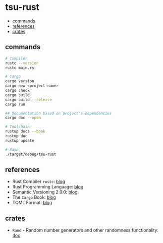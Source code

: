 # tsu-rust

- [commands](#commands)
- [references](#references)
- [crates](#crates)

## commands

```bash
# Compiler
rustc --version
rustc main.rs

# Cargo
cargo version
cargo new <project-name>
cargo check
cargo build
cargo build --release
cargo run

## Documentation based on project's dependencies 
cargo doc --open

# Toolchain
rustup docs --book
rustup doc
rustup update

# Bash
./target/debug/tsu-rust
```

## references

- Rust Compiler `rustc`: [blog](https://doc.rust-lang.org/rustc/what-is-rustc.html)
- Rust Programming Language: [blog](https://doc.rust-lang.org/book/title-page.html)
- Semantic Versioning 2.0.0: [blog](https://semver.org/)
- The `Cargo` Book: [blog](https://doc.rust-lang.org/cargo/index.html)
- TOML Format: [blog](https://toml.io/en/)

## crates

- `Rand` - Random number generators and other randomness functionality: [doc](https://crates.io/crates/rand)